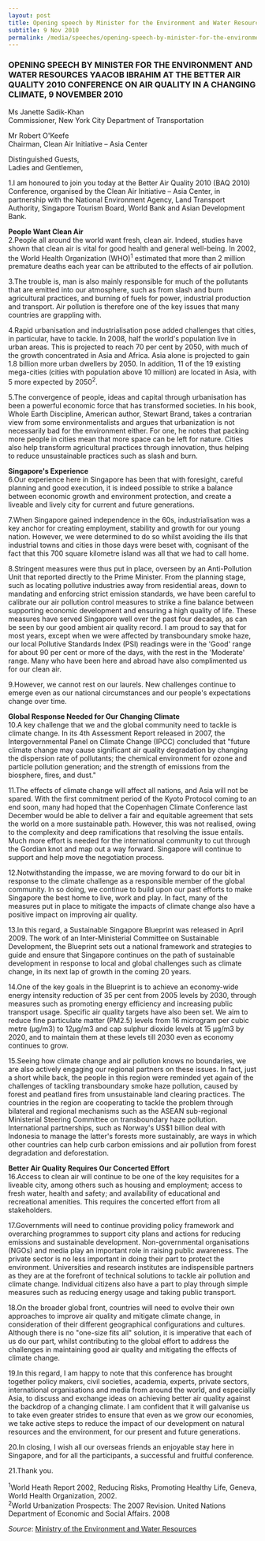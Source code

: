 ```yaml
---
layout: post
title: Opening speech by Minister for the Environment and Water Resources Yaacob Ibrahim at the Better Air Quality 2010 Conference on Air Quality in a Changing Climate, 9 November 2010
subtitle: 9 Nov 2010
permalink: /media/speeches/opening-speech-by-minister-for-the-environment-and-water-resources-yaacob-ibrahim-at-the-better-air-quality-2010-conference-on-air-quality-in-a-changing-climate-9-november-2010
---
```


### OPENING SPEECH BY MINISTER FOR THE ENVIRONMENT AND WATER RESOURCES YAACOB IBRAHIM AT THE BETTER AIR QUALITY 2010 CONFERENCE ON AIR QUALITY IN A CHANGING CLIMATE, 9 NOVEMBER 2010

Ms Janette Sadik-Khan  
Commissioner, New York City Department of Transportation

Mr Robert O'Keefe  
Chairman, Clean Air Initiative – Asia Center

Distinguished Guests,  
Ladies and Gentlemen,

1.I am honoured to join you today at the Better Air Quality 2010 (BAQ 2010) Conference, organised by the Clean Air Initiative – Asia Center, in partnership with the National Environment Agency, Land Transport Authority, Singapore Tourism Board, World Bank and Asian Development Bank.

**People Want Clean Air**  
2.People all around the world want fresh, clean air. Indeed, studies have shown that clean air is vital for good health and general well-being. In 2002, the World Health Organization (WHO)<sup>1</sup> estimated that more than 2 million premature deaths each year can be attributed to the effects of air pollution.

3.The trouble is, man is also mainly responsible for much of the pollutants that are emitted into our atmosphere, such as from slash and burn agricultural practices, and burning of fuels for power, industrial production and transport. Air pollution is therefore one of the key issues that many countries are grappling with.

4.Rapid urbanisation and industrialisation pose added challenges that cities, in particular, have to tackle. In 2008, half the world's population live in urban areas. This is projected to reach 70 per cent by 2050, with much of the growth concentrated in Asia and Africa. Asia alone is projected to gain 1.8 billion more urban dwellers by 2050. In addition, 11 of the 19 existing mega-cities (cities with population above 10 million) are located in Asia, with 5 more expected by 2050<sup>2</sup>.

5.The convergence of people, ideas and capital through urbanisation has been a powerful economic force that has transformed societies. In his book, Whole Earth Discipline, American author, Stewart Brand, takes a contrarian view from some environmentalists and argues that urbanization is not necessarily bad for the environment either. For one, he notes that packing more people in cities mean that more space can be left for nature. Cities also help transform agricultural practices through innovation, thus helping to reduce unsustainable practices such as slash and burn.

**Singapore's Experience**  
6.Our experience here in Singapore has been that with foresight, careful planning and good execution, it is indeed possible to strike a balance between economic growth and environment protection, and create a liveable and lively city for current and future generations.

7.When Singapore gained independence in the 60s, industrialisation was a key anchor for creating employment, stability and growth for our young nation. However, we were determined to do so whilst avoiding the ills that industrial towns and cities in those days were beset with, cognisant of the fact that this 700 square kilometre island was all that we had to call home.

8.Stringent measures were thus put in place, overseen by an Anti-Pollution Unit that reported directly to the Prime Minister. From the planning stage, such as locating pollutive industries away from residential areas, down to mandating and enforcing strict emission standards, we have been careful to calibrate our air pollution control measures to strike a fine balance between supporting economic development and ensuring a high quality of life. These measures have served Singapore well over the past four decades, as can be seen by our good ambient air quality record. I am proud to say that for most years, except when we were affected by transboundary smoke haze, our local Pollutive Standards Index (PSI) readings were in the 'Good' range for about 90 per cent or more of the days, with the rest in the 'Moderate' range. Many who have been here and abroad have also complimented us for our clean air.

9.However, we cannot rest on our laurels. New challenges continue to emerge even as our national circumstances and our people's expectations change over time.

**Global Response Needed for Our Changing Climate**  
10.A key challenge that we and the global community need to tackle is climate change. In its 4th Assessment Report released in 2007, the Intergovernmental Panel on Climate Change (IPCC) concluded that "future climate change may cause significant air quality degradation by changing the dispersion rate of pollutants; the chemical environment for ozone and particle pollution generation; and the strength of emissions from the biosphere, fires, and dust."

11.The effects of climate change will affect all nations, and Asia will not be spared. With the first commitment period of the Kyoto Protocol coming to an end soon, many had hoped that the Copenhagen Climate Conference last December would be able to deliver a fair and equitable agreement that sets the world on a more sustainable path. However, this was not realised, owing to the complexity and deep ramifications that resolving the issue entails. Much more effort is needed for the international community to cut through the Gordian knot and map out a way forward. Singapore will continue to support and help move the negotiation process.

12.Notwithstanding the impasse, we are moving forward to do our bit in response to the climate challenge as a responsible member of the global community. In so doing, we continue to build upon our past efforts to make Singapore the best home to live, work and play. In fact, many of the measures put in place to mitigate the impacts of climate change also have a positive impact on improving air quality.

13.In this regard, a Sustainable Singapore Blueprint was released in April 2009. The work of an Inter-Ministerial Committee on Sustainable Development, the Blueprint sets out a national framework and strategies to guide and ensure that Singapore continues on the path of sustainable development in response to local and global challenges such as climate change, in its next lap of growth in the coming 20 years.

14.One of the key goals in the Blueprint is to achieve an economy-wide energy intensity reduction of 35 per cent from 2005 levels by 2030, through measures such as promoting energy efficiency and increasing public transport usage. Specific air quality targets have also been set. We aim to reduce fine particulate matter (PM2.5) levels from 16 microgram per cubic metre (µg/m3) to 12µg/m3 and cap sulphur dioxide levels at 15 µg/m3 by 2020, and to maintain them at these levels till 2030 even as economy continues to grow.

15.Seeing how climate change and air pollution knows no boundaries, we are also actively engaging our regional partners on these issues. In fact, just a short while back, the people in this region were reminded yet again of the challenges of tackling transboundary smoke haze pollution, caused by forest and peatland fires from unsustainable land clearing practices. The countries in the region are cooperating to tackle the problem through bilateral and regional mechanisms such as the ASEAN sub-regional Ministerial Steering Committee on transboundary haze pollution. International partnerships, such as Norway's US$1 billion deal with Indonesia to manage the latter's forests more sustainably, are ways in which other countries can help curb carbon emissions and air pollution from forest degradation and deforestation.

**Better Air Quality Requires Our Concerted Effort**  
16.Access to clean air will continue to be one of the key requisites for a liveable city, among others such as housing and employment; access to fresh water, health and safety; and availability of educational and recreational amenities. This requires the concerted effort from all stakeholders.

17.Governments will need to continue providing policy framework and overarching programmes to support city plans and actions for reducing emissions and sustainable development. Non-governmental organisations (NGOs) and media play an important role in raising public awareness. The private sector is no less important in doing their part to protect the environment. Universities and research institutes are indispensible partners as they are at the forefront of technical solutions to tackle air pollution and climate change. Individual citizens also have a part to play through simple measures such as reducing energy usage and taking public transport.

18.On the broader global front, countries will need to evolve their own approaches to improve air quality and mitigate climate change, in consideration of their different geographical configurations and cultures. Although there is no "one-size fits all" solution, it is imperative that each of us do our part, whilst contributing to the global effort to address the challenges in maintaining good air quality and mitigating the effects of climate change.

19.In this regard, I am happy to note that this conference has brought together policy makers, civil societies, academia, experts, private sectors, international organisations and media from around the world, and especially Asia, to discuss and exchange ideas on achieving better air quality against the backdrop of a changing climate. I am confident that it will galvanise us to take even greater strides to ensure that even as we grow our economies, we take active steps to reduce the impact of our development on natural resources and the environment, for our present and future generations.

20.In closing, I wish all our overseas friends an enjoyable stay here in Singapore, and for all the participants, a successful and fruitful conference.

21.Thank you.



<sup>1</sup>World Heath Report 2002, Reducing Risks, Promoting Healthy Life, Geneva, World Health Organization, 2002.  
<sup>2</sup>World Urbanization Prospects: The 2007 Revision. United Nations Department of Economic and Social Affairs. 2008

*Source*: [<a href="https://www.mewr.gov.sg/news/opening-speech-by-dr-yaacob-ibrahim--minister-for-the-environment-and-water-resources-at-the-better-air-quality-2010-baq-2010-conference-on-air-quality-in-a-changing-climate-on-tuesday--9-november-2010--900-am--at-suntec-singapore-convention-center" target="_blank">Ministry of the Environment and Water Resources</a>](https://www.mewr.gov.sg/news/opening-speech-by-dr-yaacob-ibrahim--minister-for-the-environment-and-water-resources-at-the-better-air-quality-2010-baq-2010-conference-on-air-quality-in-a-changing-climate-on-tuesday--9-november-2010--900-am--at-suntec-singapore-convention-center)